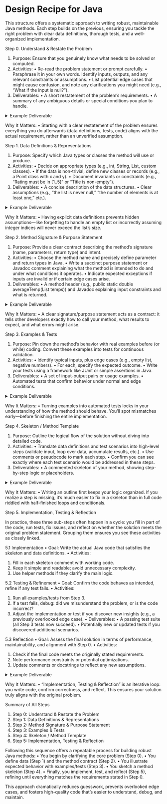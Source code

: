# Design Recipe for Java

This structure offers a systematic approach to writing robust, maintainable Java methods. Each step builds on the previous, ensuring you tackle the right problem with clear data definitions, thorough tests, and a well-organized implementation.

Step 0. Understand & Restate the Problem

 1. Purpose: Ensure that you genuinely know what needs to be solved or computed.
 2. Activities:
 • Re-read the problem statement or prompt carefully.
 • Paraphrase it in your own words. Identify inputs, outputs, and any relevant constraints or assumptions.
 • List potential edge cases that might cause confusion, and note any clarifications you might need (e.g., “What if the input is null?”).
 3. Deliverables:
 • A short restatement of the problem’s requirements.
 • A summary of any ambiguous details or special conditions you plan to handle.

<details>
<summary>Example Deliverable</summary>

 Short Restatement:
  • We want a method that, given a list of integer temperatures, computes the average temperature.
 • We will assume the list is never null or empty. If it is, we throw an IllegalArgumentException.
 • The method returns a double representing the computed average.

</details>

Why It Matters:
 • Starting with a clear restatement of the problem ensures everything you do afterwards (data definitions, tests, code) aligns with the actual requirement, rather than an unverified assumption.

Step 1. Data Definitions & Representations

 1. Purpose: Specify which Java types or classes the method will use or produce.
 2. Activities:
 • Decide on appropriate types (e.g., int, String, List<String>, custom classes).
 • If the data is non-trivial, define new classes or records (e.g., a Point class with x and y).
 • Document invariants or constraints (e.g., “Rating must be in [1..5]” or “Title is non-empty”).
 3. Deliverables:
 • A concise description of the data structures.
 • Clear assumptions (e.g., “the list is never null,” “the number of elements is at least one,” etc.).

<details>
<summary>Example Deliverable</summary>

 Data Definition:
  • Inputs: List<Integer> temperatures
 • Output: double (the average temperature)
 • Invariants:
 • The input list is not null.
 • The input list is not empty.

</details>

Why It Matters:
 • Having explicit data definitions prevents hidden assumptions—like forgetting to handle an empty list or incorrectly assuming integer indices will never exceed the list’s size.

Step 2. Method Signature & Purpose Statement

 1. Purpose: Provide a clear contract describing the method’s signature (name, parameters, return type) and intent.
 2. Activities:
 • Choose the method name and precisely define parameter and return types in Java.
 • Write a succinct purpose statement or Javadoc comment explaining what the method is intended to do and under what conditions it operates.
 • Indicate expected exceptions if inputs are invalid or if certain edge cases arise.
 3. Deliverables:
 • A method header (e.g., public static double averageTemp(List<Integer> temps)) and Javadoc explaining input constraints and what is returned.

<details>
<summary>Example Deliverable</summary>

/**

* Computes the average of a non-empty list of integer temperatures.
*
* @param temperatures a non-null, non-empty list of integers
* @return the average temperature as a double
* @throws IllegalArgumentException if the list is null or empty
 */
public static double averageTemp(List<Integer> temperatures) {
    ...
}

</details>

Why It Matters:
 • A clear signature/purpose statement acts as a contract: it tells other developers exactly how to call your method, what results to expect, and what errors might arise.

Step 3. Examples & Tests

 1. Purpose: Pin down the method’s behavior with real examples before (or while) coding. Convert these examples into tests for continuous validation.
 2. Activities:
 • Identify typical inputs, plus edge cases (e.g., empty list, negative numbers).
 • For each, specify the expected outcome.
 • Write your tests using a framework like JUnit or simple assertions in Java.
 3. Deliverables:
 • A set of input-output pairs or usage examples.
 • Automated tests that confirm behavior under normal and edge conditions.

<details>
<summary>Example Deliverable</summary>

@Test
public void testAverageTemp_Typical() {
    List<Integer> temps = Arrays.asList(10, 20, 30);
    assertEquals(20.0, averageTemp(temps), 0.001);
}

@Test
public void testAverageTemp_EmptyList() {
    List<Integer> temps = Collections.emptyList();
    assertThrows(IllegalArgumentException.class,
        () -> averageTemp(temps));
}

</details>

Why It Matters:
 • Turning examples into automated tests locks in your understanding of how the method should behave. You’ll spot mismatches early—before finishing the entire implementation.

Step 4. Skeleton / Method Template

 1. Purpose: Outline the logical flow of the solution without diving into detailed code.
 2. Activities:
 • Translate data definitions and test scenarios into high-level steps (validate input, loop over data, accumulate results, etc.).
 • Use comments or pseudocode to mark each step.
 • Confirm you can see exactly where each test scenario would be addressed in these steps.
 3. Deliverables:
 • A commented skeleton of your method, showing step-by-step logic or placeholders.

<details>
<summary>Example Deliverable</summary>

public static double averageTemp(List<Integer> temperatures) {
    // 1. Validate input (throw exception if null or empty)
    // 2. Initialize a sum
    // 3. Loop through list, accumulate sum
    // 4. Compute sum / size
    // 5. Return result
}

</details>

Why It Matters:
 • Writing an outline first keeps your logic organized. If you realize a step is missing, it’s much easier to fix in a skeleton than in full code riddled with half-finished loops and conditionals.

Step 5. Implementation, Testing & Reflection

In practice, these three sub-steps often happen in a cycle: you fill in part of the code, run tests, fix issues, and reflect on whether the solution meets the original problem statement. Grouping them ensures you see these activities as closely linked.

5.1 Implementation
 • Goal: Write the actual Java code that satisfies the skeleton and data definitions.
 • Activities:

 1. Fill in each skeleton comment with working code.
 2. Keep it simple and readable; avoid unnecessary complexity.
 3. Use helper methods if they clarify the main logic.

5.2 Testing & Refinement
 • Goal: Confirm the code behaves as intended, refine if any test fails.
 • Activities:

 1. Run all examples/tests from Step 3.
 2. If a test fails, debug: did we misunderstand the problem, or is the code incorrect?
 3. Adjust the implementation or test if you discover new insights (e.g., a previously overlooked edge case).
 • Deliverables:
 • A passing test suite (all Step 3 tests now succeed).
 • Potentially new or updated tests if you discovered additional scenarios.

5.3 Reflection
 • Goal: Assess the final solution in terms of performance, maintainability, and alignment with Step 0.
 • Activities:

 1. Check if the final code meets the originally stated requirements.
 2. Note performance constraints or potential optimizations.
 3. Update comments or docstrings to reflect any new assumptions.

<details>
<summary>Example Deliverable</summary>

public static double averageTemp(List<Integer> temperatures) {
    if (temperatures == null || temperatures.isEmpty()) {
        throw new IllegalArgumentException("List cannot be null or empty.");
    }

    double sum = 0.0;
    for (int t : temperatures) {
        sum += t;
    }
    double result = sum / temperatures.size();

    // (Optional) Reflection: time complexity is O(n). 
    // This is acceptable for typical usage. 
    // If we expect extremely large lists, we might consider parallel streams.

    return result;
}

// After implementing, we run our tests:
@Test
public void testAverageTemp() {
    // Reuse or expand the tests we outlined in Step 3.
}

 All tests now pass. We also added a negative-temperatures test to confirm the result is correct if the list has negative integers. Our code handles it fine, so we’re done here.

</details>

Why It Matters:
 • “Implementation, Testing & Reflection” is an iterative loop: you write code, confirm correctness, and reflect. This ensures your solution truly aligns with the original problem.

Summary of All Steps

 1. Step 0: Understand & Restate the Problem
 2. Step 1: Data Definitions & Representations
 3. Step 2: Method Signature & Purpose Statement
 4. Step 3: Examples & Tests
 5. Step 4: Skeleton / Method Template
 6. Step 5: Implementation, Testing & Reflection

Following this sequence offers a repeatable process for building robust Java methods:
 • You begin by clarifying the core problem (Step 0).
 • You define data (Step 1) and the method contract (Step 2).
 • You illustrate expected behavior with examples/tests (Step 3).
 • You sketch a method skeleton (Step 4).
 • Finally, you implement, test, and reflect (Step 5), refining until everything matches the requirements stated in Step 0.

This approach dramatically reduces guesswork, prevents overlooked edge cases, and fosters high-quality code that’s easier to understand, debug, and maintain.
